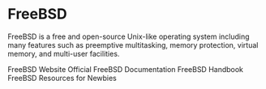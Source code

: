 # FreeBSD

FreeBSD is a free and open-source Unix-like operating system including many features such as preemptive multitasking, memory protection, virtual memory, and multi-user facilities.

<BadgeLink badgeText='Official Website' colorScheme='blue' href='https://www.freebsd.org/'>FreeBSD Website</BadgeLink>
<BadgeLink badgeText='Official Documentation' colorScheme='blue' href='https://docs.freebsd.org/en/'>Official FreeBSD Documentation</BadgeLink>
<BadgeLink badgeText='Handbook' colorScheme='blue' href='https://docs.freebsd.org/en/books/handbook/'>FreeBSD Handbook</BadgeLink>
<BadgeLink badgeText='Newbies Resources' colorScheme='blue' href='https://www.freebsd.org/projects/newbies/'>FreeBSD Resources for Newbies </BadgeLink>
